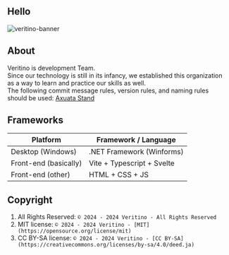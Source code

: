 ## Hello
![veritino-banner](https://github.com/veritino/.github/assets/156060902/41368e56-e354-4923-8400-96c67b686247)
## About
Veritino is development Team. <br>
Since our technology is still in its infancy, we established this organization as a way to learn and practice our skills as well. <br>
The following commit message rules, version rules, and naming rules should be used: [Axuata Stand](https://axuata.notion.site/Axuata-Stand-35e1d1d2850340e3afc8d41f6cf00f25)
## Frameworks
| Platform | Framework / Language |
| --- | --- |
| Desktop (Windows) | .NET Framework (Winforms) |
| Front-end (basically) | Vite + Typescript + Svelte |
| Front-end (other) | HTML + CSS + JS |
## Copyright
1. All Rights Reserved: ```© 2024 - 2024 Veritino - All Rights Reserved```
2. MIT license: ```© 2024 - 2024 Veritino - [MIT](https://opensource.org/license/mit)```
3. CC BY-SA license: ```© 2024 - 2024 Veritino - [CC BY-SA](https://creativecommons.org/licenses/by-sa/4.0/deed.ja)```
